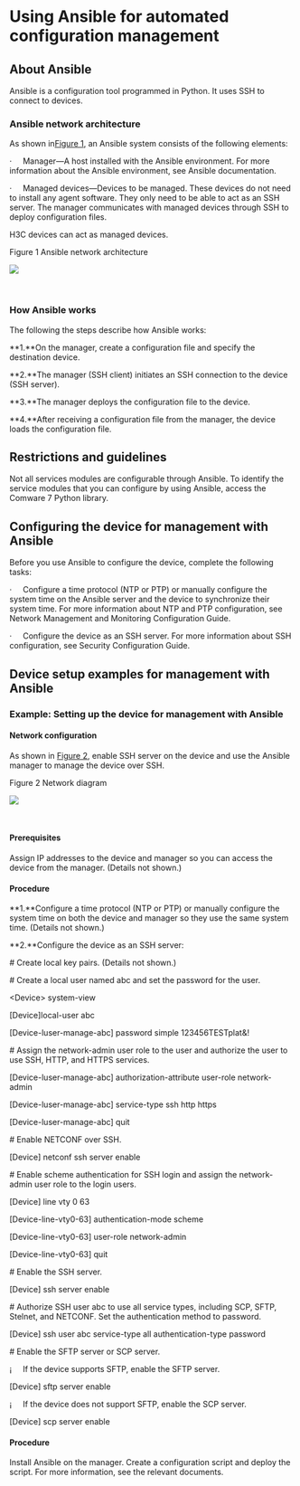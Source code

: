 
# Using Ansible for automated configuration management

## About Ansible

Ansible is a configuration tool programmed
in Python. It uses SSH to connect to devices.

### Ansible network architecture

As shown in[Figure 1](#_Ref531787089), an
Ansible system consists of the following elements:

·     Manager—A host installed with the Ansible environment. For more information
about the Ansible environment, see Ansible documentation.

·     Managed devices—Devices to be managed. These devices do not need to install any
agent software. They only need to be able to act as an SSH server. The manager
communicates with managed devices through SSH to deploy configuration files.

H3C devices can act as managed devices.

Figure 1 Ansible network architecture

![](https://resource.h3c.com/en/202407/12/20240712_11705755_x_Img_x_png_0_2216117_294551_0.png)

 

### How Ansible works

The following the steps describe how
Ansible works:

**1\.**On the manager, create a configuration file
and specify the destination device.

**2\.**The manager (SSH client) initiates an SSH
connection to the device (SSH server).

**3\.**The manager deploys the configuration file
to the device.

**4\.**After receiving a configuration file from
the manager, the device loads the configuration file.

## Restrictions and guidelines

Not all services modules are configurable
through Ansible. To identify the service modules that you can configure by
using Ansible, access the Comware 7 Python library.

## Configuring the device for management with Ansible

Before you use Ansible to configure the device,
complete the following tasks:

·     Configure a time protocol (NTP or PTP) or
manually configure the system time on the Ansible server and the device to
synchronize their system time. For more information about NTP and PTP configuration,
see Network Management and Monitoring Configuration
Guide.

·     Configure the device as an SSH server. For more
information about SSH configuration, see Security
Configuration Guide.

## Device setup examples for management with Ansible

### Example: Setting up the device for management with Ansible

#### Network configuration

As shown in [Figure 2](#_Ref531794442), enable
SSH server on the device and use the Ansible manager to manage the device over
SSH.

Figure 2 Network diagram

![](https://resource.h3c.com/en/202407/12/20240712_11705756_x_Img_x_png_1_2216117_294551_0.png)

 

#### Prerequisites

Assign IP addresses to the device and
manager so you can access the device from the manager. (Details not shown.)

#### Procedure

**1\.**Configure a time protocol (NTP or PTP) or
manually configure the system time on both the device and manager so they use
the same system time. (Details not shown.)

**2\.**Configure the device as an SSH server:

\# Create local key pairs. (Details not
shown.)

\# Create a local user named abc and set the
password for the user.

\<Device\> system-view

\[Device]local-user abc

\[Device-luser-manage-abc]
password simple 123456TESTplat\&!

\# Assign the network-admin user role to
the user and authorize the user to use SSH, HTTP, and HTTPS services.

\[Device-luser-manage-abc]
authorization-attribute user-role network-admin 

\[Device-luser-manage-abc]
service-type ssh http https

\[Device-luser-manage-abc] quit

\# Enable NETCONF over SSH.

\[Device] netconf ssh server
enable

\# Enable scheme authentication for SSH
login and assign the network-admin user role to the login users.

\[Device] line vty 0 63

\[Device-line-vty0-63]
authentication-mode scheme

\[Device-line-vty0-63]
user-role network-admin

\[Device-line-vty0-63] quit

\# Enable the SSH server.

\[Device] ssh server enable

\# Authorize SSH user abc to use all
service types, including SCP, SFTP, Stelnet, and NETCONF. Set the
authentication method to password.

\[Device] ssh user abc
service-type all authentication-type password

\# Enable the SFTP server or SCP server.

¡     If
the device supports SFTP, enable the SFTP server.

\[Device] sftp server enable

¡     If
the device does not support SFTP, enable the SCP server.

\[Device] scp server enable

#### Procedure

Install Ansible on the manager. Create a
configuration script and deploy the script. For more information, see the
relevant documents.

 

 

